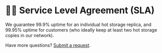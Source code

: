 # 🧑‍⚖️ Service Level Agreement (SLA)

We guarantee 99.9% uptime for an individual hot storage replica, and 99.95% uptime for customers (who ideally keep at least two hot storage copies in our network).

Have more questions? [Submit a request](https://banyan.computer/contact).
